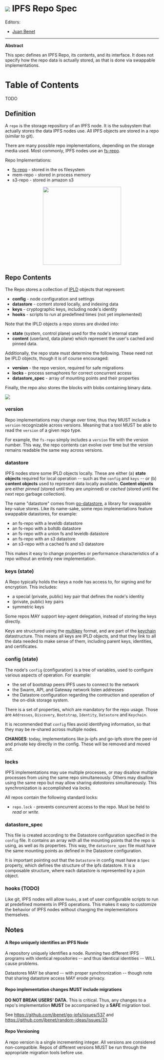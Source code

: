 # ![](https://img.shields.io/badge/status-wip-orange.svg?style=flat-square) IPFS Repo Spec

Editors:
- [Juan Benet](github.com/jbenet)

* * *

**Abstract**

This spec defines an IPFS Repo, its contents, and its interface. It does not specify how the repo data is actually stored, as that is done via swappable implementations.

# Table of Contents

TODO

## Definition

A `repo` is the storage repository of an IPFS node. It is the subsystem that
actually stores the data IPFS nodes use. All IPFS objects are stored
in a repo (similar to git).

There are many possible repo implementations, depending on the storage media
used. Most commonly, IPFS nodes use an [fs-repo](fs-repo).

Repo Implementations:
- [fs-repo](fs-repo) - stored in the os filesystem
- mem-repo - stored in process memory
- s3-repo - stored in amazon s3

<center>
  <img src="ipfs-repo.png" width="256" />
</center>

## Repo Contents

The Repo stores a collection of [IPLD](../merkledag/ipld.md) objects that represent:

- **config** - node configuration and settings
- **datastore** - content stored locally, and indexing data
- **keys** - cryptographic keys, including node's identity
- **hooks** - scripts to run at predefined times (not yet implemented)

Note that the IPLD objects a repo stores are divided into:
- **state** (system, control plane) used for the node's internal state
- **content** (userland, data plane) which represent the user's cached and pinned data.

Additionally, the repo state must determine the following. These need not be IPLD objects, though it is of course encouraged:

- **version** - the repo version, required for safe migrations
- **locks** - process semaphores for correct concurrent access
- **datastore_spec** - array of mounting points and their properties

Finally, the repo also stores the blocks with blobs containing binary data.

![](ipfs-repo-contents.png?)

### version

Repo implementations may change over time, thus they MUST include a `version` recognizable across versions. Meaning that a tool MUST be able to read the `version` of a given repo type.

For example, the `fs-repo` simply includes a `version` file with the version number. This way, the repo contents can evolve over time but the version remains readable the same way across versions.

### datastore

IPFS nodes store some IPLD objects locally. These are either (a) **state objects** required for local operation -- such as the `config` and `keys` -- or (b) **content objects** used to represent data locally available. **Content objects** are either _pinned_ (stored until they are unpinned) or _cached_ (stored until the next repo garbage collection).

The name "datastore" comes from [go-datastore](https://github.com/jbenet/go-datastore), a library for swappable key-value stores. Like its name-sake, some repo implementations feature swappable datastores, for example:
- an fs-repo with a leveldb datastore
- an fs-repo with a boltdb datastore
- an fs-repo with a union fs and leveldb datastore
- an fs-repo with an s3 datastore
- an s3-repo with a cached fs and s3 datastore

This makes it easy to change properties or performance characteristics of a repo without an entirely new implementation.

### keys (state)

A Repo typically holds the keys a node has access to, for signing and for encryption. This includes:

- a special (private, public) key pair that defines the node's identity
- (private, public) key pairs
- symmetric keys

Some repos MAY support key-agent delegation, instead of storing the keys directly.

Keys are structured using the [multikey](https://github.com/jbenet/multikey) format, and are part of the [keychain](../keychain) datastructure. This means all keys are IPLD objects, and that they link to all the data needed to make sense of them, including parent keys, identities, and certificates.

### config (state)

The node's `config` (configuration) is a tree of variables, used to configure various aspects of operation. For example:
- the set of bootstrap peers IPFS uses to connect to the network
- the Swarm, API, and Gateway network listen addresses
- the Datastore configuration regarding the contruction and operation of the on-disk storage system.

There is a set of properties, which are mandatory for the repo usage. Those are `Addresses`, `Discovery`, `Bootstrap`, `Identity`, `Datastore` and `Keychain`.

It is recommended that `config` files avoid identifying information, so that they may be re-shared across multiple nodes.

**CHANGES**: today, implementations like js-ipfs and go-ipfs store the peer-id and private key directly in the config. These will be removed and moved out.

### locks

IPFS implementations may use multiple processes, or may disallow multiple processes from using the same repo simultaneously. Others may disallow using the same repo but may allow sharing _datastores_ simultaneously. This synchronization is accomplished via _locks_.

All repos contain the following standard locks:
- `repo.lock` - prevents concurrent access to the repo. Must be held to _read_ or _write_.

### datastore_spec

This file is created according to the Datastore configuration specified in the `config` file. It contains an array with all the mounting points that the repo is using, as well as its properties. This way, the `datastore_spec` file must have the same mounting points as defined in the Datastore configuration.

It is important pointing out that the `Datastore` in config must have a `Spec` property, which defines the structure of the ipfs datastore. It is a composable structure, where each datastore is represented by a json object.

### hooks (TODO)

Like git, IPFS nodes will allow `hooks`, a set of user configurable scripts to run at predefined moments in IPFS operations. This makes it easy to customize the behavior of IPFS nodes without changing the implementations themselves.

## Notes

#### A Repo uniquely identifies an IPFS Node

A repository uniquely identifies a node. Running two different IPFS programs with identical repositories -- and thus identical identities -- WILL cause problems.

Datastores MAY be shared -- with proper synchronization -- though note that sharing datastore access MAY erode privacy.

#### Repo implementation changes MUST include migrations

**DO NOT BREAK USERS' DATA.** This is critical. Thus, any changes to a repo's implementation **MUST** be accompanied by a **SAFE** migration tool.

See https://github.com/jbenet/go-ipfs/issues/537 and https://github.com/jbenet/random-ideas/issues/33

#### Repo Versioning

A repo version is a single incrementing integer. All versions are considered non-compatible. Repos of different versions MUST be run through the appropriate migration tools before use.
